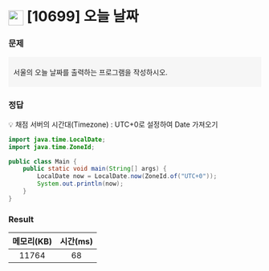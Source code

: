 
<h1><img src="https://d2gd6pc034wcta.cloudfront.net/tier/1.svg" width="30" height="30" style="vertical-align: middle;"/> [10699] 오늘 날짜  </h1>

<h3>문제</h3>
<aside style="background-color: #F6F6F6; padding: 20px 10px; margin-bottom:20px;">
서울의 오늘 날짜를 출력하는 프로그램을 작성하시오.
</aside>



<h3>정답</h3>

<aside>

💡 채점 서버의 시간대(Timezone) : UTC+0로 설정하여 Date 가져오기

</aside>



```java
import java.time.LocalDate;
import java.time.ZoneId;

public class Main {
	public static void main(String[] args) {
		LocalDate now = LocalDate.now(ZoneId.of("UTC+0"));
		System.out.println(now);
	}
}

```

<h3>Result</h3>

|메모리(KB)| 시간(ms)|
|:---:|:---:|
|11764|68|

